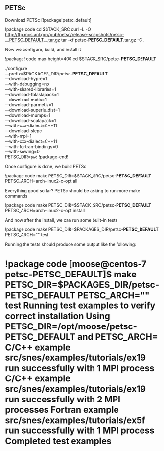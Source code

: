 ## PETSc

Download PETSc [!package!petsc_default]

!package code
cd $STACK_SRC
curl -L -O http://ftp.mcs.anl.gov/pub/petsc/release-snapshots/petsc-__PETSC_DEFAULT__.tar.gz
tar -xf petsc-__PETSC_DEFAULT__.tar.gz -C .


Now we configure, build, and install it

!package! code max-height=400
cd $STACK_SRC/petsc-__PETSC_DEFAULT__

./configure \
--prefix=$PACKAGES_DIR/petsc-__PETSC_DEFAULT__ \
--download-hypre=1 \
--with-debugging=no \
--with-shared-libraries=1 \
--download-fblaslapack=1 \
--download-metis=1 \
--download-parmetis=1 \
--download-superlu_dist=1 \
--download-mumps=1 \
--download-scalapack=1 \
--with-cxx-dialect=C++11 \
--download-slepc \
--with-mpi=1 \
--with-cxx-dialect=C++11 \
--with-fortran-bindings=0 \
--with-sowing=0 \
PETSC_DIR=`pwd`
!package-end!

Once configure is done, we build PETSc

!package code
make PETSC_DIR=$STACK_SRC/petsc-__PETSC_DEFAULT__ PETSC_ARCH=arch-linux2-c-opt all

Everything good so far? PETSc should be asking to run more make commands

!package code
make PETSC_DIR=$STACK_SRC/petsc-__PETSC_DEFAULT__ PETSC_ARCH=arch-linux2-c-opt install

And now after the install, we can run some built-in tests

!package code
make PETSC_DIR=$PACKAGES_DIR/petsc-__PETSC_DEFAULT__ PETSC_ARCH="" test

Running the tests should produce some output like the following:

!package code
[moose@centos-7 petsc-__PETSC_DEFAULT__]$ make PETSC_DIR=$PACKAGES_DIR/petsc-__PETSC_DEFAULT__ PETSC_ARCH="" test
Running test examples to verify correct installation
Using PETSC_DIR=/opt/moose/petsc-__PETSC_DEFAULT__ and PETSC_ARCH=
C/C++ example src/snes/examples/tutorials/ex19 run successfully with 1 MPI process
C/C++ example src/snes/examples/tutorials/ex19 run successfully with 2 MPI processes
Fortran example src/snes/examples/tutorials/ex5f run successfully with 1 MPI process
Completed test examples
=========================================
